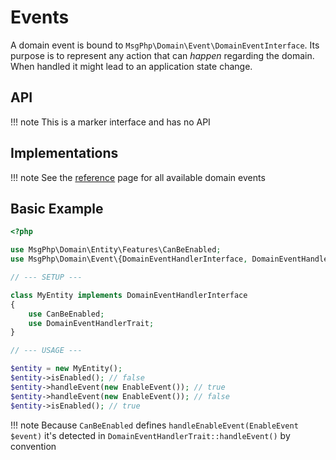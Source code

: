 # Events

A domain event is bound to `MsgPhp\Domain\Event\DomainEventInterface`. Its purpose is to represent any action that can
 _happen_ regarding the domain. When handled it might lead to an application state change.

## API

!!! note
    This is a marker interface and has no API

## Implementations

!!! note
    See the [reference](../reference/domain-events.md#msgphpdomain) page for all available domain events

## Basic Example

```php
<?php

use MsgPhp\Domain\Entity\Features\CanBeEnabled;
use MsgPhp\Domain\Event\{DomainEventHandlerInterface, DomainEventHandlerTrait, EnableEvent};

// --- SETUP ---

class MyEntity implements DomainEventHandlerInterface
{
    use CanBeEnabled;
    use DomainEventHandlerTrait;
}

// --- USAGE ---

$entity = new MyEntity();
$entity->isEnabled(); // false
$entity->handleEvent(new EnableEvent()); // true
$entity->handleEvent(new EnableEvent()); // false
$entity->isEnabled(); // true
```

!!! note
    Because `CanBeEnabled` defines `handleEnableEvent(EnableEvent $event)` it's detected in `DomainEventHandlerTrait::handleEvent()`
    by convention
